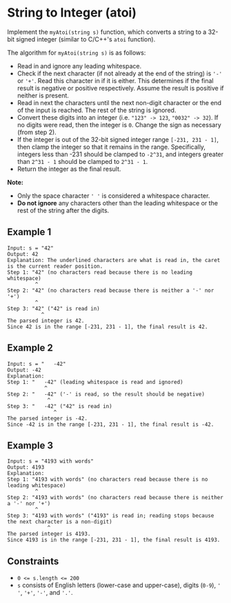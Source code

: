# String to Integer (atoi)

Implement the `myAtoi(string s)` function, which converts a string to a
32-bit signed integer (similar to C/C++'s `atoi` function).

The algorithm for `myAtoi(string s)` is as follows:

- Read in and ignore any leading whitespace.
- Check if the next character (if not already at the end of the string)
is `'-'` or `'+'`. Read this character in if it is either. This determines
if the final result is negative or positive respectively. Assume the result
    is positive if neither is present.
- Read in next the characters until the next non-digit character or the end
of the input is reached. The rest of the string is ignored.
- Convert these digits into an integer (i.e. `"123" -> 123`, `"0032" -> 32`).
If no digits were read, then the integer is `0`. Change the sign as necessary
(from step 2).
- If the integer is out of the 32-bit signed integer range `[-231, 231 - 1]`,
then clamp the integer so that it remains in the range. Specifically, integers
less than -231 should be clamped to `-2^31`, and integers greater than
`2^31 - 1` should be clamped to `2^31 - 1`.
- Return the integer as the final result.

**Note:**

- Only the space character `' '` is considered a whitespace character.
- **Do not ignore** any characters other than the leading whitespace or the
rest of the string after the digits.

## Example 1

    Input: s = "42"
    Output: 42
    Explanation: The underlined characters are what is read in, the caret is the current reader position.
    Step 1: "42" (no characters read because there is no leading whitespace)
             ^
    Step 2: "42" (no characters read because there is neither a '-' nor '+')
             ^
    Step 3: "42" ("42" is read in)
               ^
    The parsed integer is 42.
    Since 42 is in the range [-231, 231 - 1], the final result is 42.

## Example 2

    Input: s = "   -42"
    Output: -42
    Explanation:
    Step 1: "   -42" (leading whitespace is read and ignored)
                ^
    Step 2: "   -42" ('-' is read, so the result should be negative)
                 ^
    Step 3: "   -42" ("42" is read in)
                   ^
    The parsed integer is -42.
    Since -42 is in the range [-231, 231 - 1], the final result is -42.

## Example 3

    Input: s = "4193 with words"
    Output: 4193
    Explanation:
    Step 1: "4193 with words" (no characters read because there is no leading whitespace)
             ^
    Step 2: "4193 with words" (no characters read because there is neither a '-' nor '+')
             ^
    Step 3: "4193 with words" ("4193" is read in; reading stops because the next character is a non-digit)
                 ^
    The parsed integer is 4193.
    Since 4193 is in the range [-231, 231 - 1], the final result is 4193.

## Constraints

- `0 <= s.length <= 200`
- `s` consists of English letters (lower-case and upper-case), digits (`0-9`), `' '`, `'+'`, `'-'`, and `'.'`.
